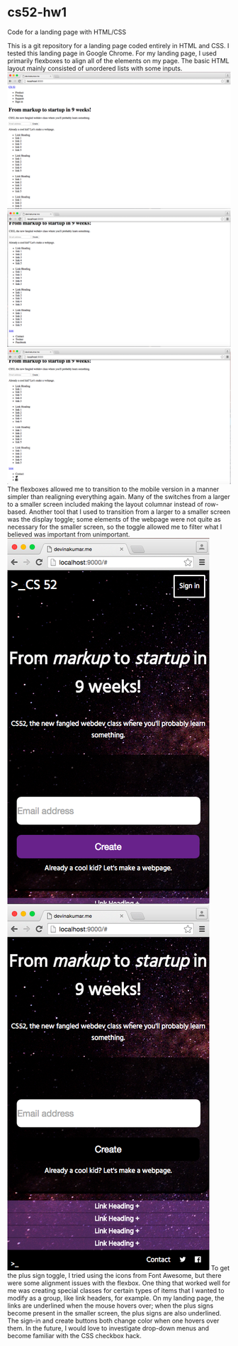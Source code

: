 # cs52-hw1
Code for a landing page with HTML/CSS

This is a git repository for a landing page coded entirely in HTML and CSS.  I tested this landing page in Google Chrome.
For my landing page, I used primarily flexboxes to align all of the elements on my page.  The basic HTML layout mainly consisted of unordered lists with some inputs.
![alt text](pictures/CS52HW1-1.png)
![alt text](pictures/CS52HW1-2.png)
![alt text](pictures/CS52HW1-3.png)
 The flexboxes allowed me to transition to the mobile version in a manner simpler than realigning everything again.  Many of the switches from a larger to a smaller screen included making the layout columnar instead of row-based.  Another tool that I used to transition from a larger to a smaller screen was the display toggle; some elements of the webpage were not quite as necessary for the smaller screen, so the toggle allowed me to filter what I believed was important from unimportant.
 ![alt text](pictures/CS52HW1-4.png)
 ![alt text](pictures/CS52HW1-5.png)
 To get the plus sign toggle, I tried using the icons from Font Awesome, but there were some alignment issues with the flexbox.  One thing that worked well for me was creating special classes for certain types of items that I wanted to modify as a group, like link headers, for example.
 On my landing page, the links are underlined when the mouse hovers over; when the plus signs become present in the smaller screen, the plus signs are also underlined.  The sign-in and create buttons both change color when one hovers over them.  In the future, I would love to investigate drop-down menus and become familiar with the CSS checkbox hack.
